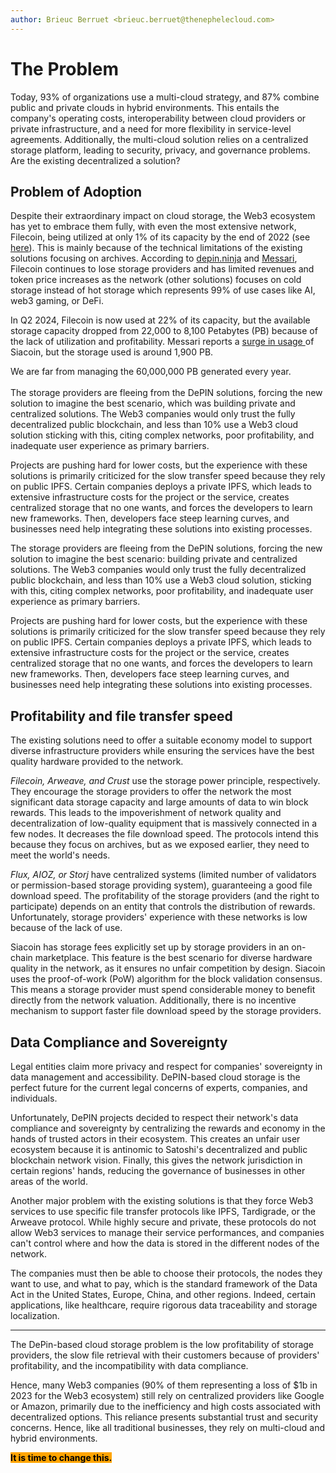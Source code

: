 ```yaml
---
author: Brieuc Berruet <brieuc.berruet@thenephelecloud.com>
---
```


# The Problem

Today, 93% of organizations use a multi-cloud strategy, and 87% combine public and private clouds in hybrid environments. This entails the company's operating costs, interoperability between cloud providers or private infrastructure, and a need for more flexibility in service-level agreements. Additionally, the multi-cloud solution relies on a centralized storage platform, leading to security, privacy, and governance problems. Are the existing decentralized a solution?

## **Problem of Adoption**

Despite their extraordinary impact on cloud storage, the Web3 ecosystem has yet to embrace them fully, with even the most extensive network, Filecoin, being utilized at only 1% of its capacity by the end of 2022 (see [here](https://www.coingecko.com/research/publications/the-state-of-decentralized-storage)). This is mainly because of the technical limitations of the existing solutions focusing on archives. According to [depin.ninja](https://depin.ninja/) and [Messari](https://messari.io/report/state-of-filecoin-q3-2024), Filecoin continues to lose storage providers and has limited revenues and token price increases as the network (other solutions) focuses on cold storage instead of hot storage which represents 99% of use cases like AI, web3 gaming, or DeFi.&#x20;

In Q2 2024, Filecoin is now used at 22% of its capacity, but the available storage capacity dropped from 22,000 to 8,100 Petabytes (PB) because of the lack of utilization and profitability. Messari reports a [surge in usage ](https://messari.io/report/state-of-sia-q1-2024)of Siacoin, but the storage used is around 1,900 PB.

We are far from managing the 60,000,000 PB generated every year.\
\
The storage providers are fleeing from the DePIN solutions, forcing the new solution to imagine the best scenario, which was building private and centralized solutions. The Web3 companies would only trust the fully decentralized public blockchain, and less than 10% use a Web3 cloud solution sticking with this, citing complex networks, poor profitability, and inadequate user experience as primary barriers.

Projects are pushing hard for lower costs, but the experience with these solutions is primarily criticized for the slow transfer speed because they rely on public IPFS. Certain companies deploys a private IPFS, which leads to extensive infrastructure costs for the project or the service, creates centralized storage that no one wants, and forces the developers to learn new frameworks. Then, developers face steep learning curves, and businesses need help integrating these solutions into existing processes.

The storage providers are fleeing from the DePIN solutions, forcing the new solution to imagine the best scenario: building private and centralized solutions. The Web3 companies would only trust the fully decentralized public blockchain, and less than 10% use a Web3 cloud solution, sticking with this, citing complex networks, poor profitability, and inadequate user experience as primary barriers.

Projects are pushing hard for lower costs, but the experience with these solutions is primarily criticized for the slow transfer speed because they rely on public IPFS. Certain companies deploys a private IPFS, which leads to extensive infrastructure costs for the project or the service, creates centralized storage that no one wants, and forces the developers to learn new frameworks. Then, developers face steep learning curves, and businesses need help integrating these solutions into existing processes.

## Profitability and file transfer speed

The existing solutions need to offer a suitable economy model to support diverse infrastructure providers while ensuring the services have the best quality hardware provided to the network.

_Filecoin, Arweave, and Crust_ use the storage power principle, respectively. They encourage the storage providers to offer the network the most significant data storage capacity and large amounts of data to win block rewards. This leads to the impoverishment of network quality and decentralization of low-quality equipment that is massively connected in a few nodes. It decreases the file download speed. The protocols intend this because they focus on archives, but as we exposed earlier, they need to meet the world's needs.

_Flux, AIOZ, or Storj_ have centralized systems (limited number of validators or permission-based storage providing system), guaranteeing a good file download speed. The profitability of the storage providers (and the right to participate) depends on an entity that controls the distribution of rewards. Unfortunately, storage providers' experience with these networks is low because of the lack of use.&#x20;

Siacoin has storage fees explicitly set up by storage providers in an on-chain marketplace. This feature is the best scenario for diverse hardware quality in the network, as it ensures no unfair competition by design. Siacoin uses the proof-of-work (PoW) algorithm for the block validation consensus. This means a storage provider must spend considerable money to benefit directly from the network valuation. Additionally, there is no incentive mechanism to support faster file download speed by the storage providers.

## Data Compliance and Sovereignty

Legal entities claim more privacy and respect for companies' sovereignty in data management and accessibility. DePIN-based cloud storage is the perfect future for the current legal concerns of experts, companies, and individuals.

Unfortunately, DePIN projects decided to respect their network's data compliance and sovereignty by centralizing the rewards and economy in the hands of trusted actors in their ecosystem. This creates an unfair user ecosystem because it is antinomic to Satoshi's decentralized and public blockchain network vision. Finally, this gives the network jurisdiction in certain regions' hands, reducing the governance of businesses in other areas of the world.

Another major problem with the existing solutions is that they force Web3 services to use specific file transfer protocols like IPFS, Tardigrade, or the Arweave protocol. While highly secure and private, these protocols do not allow Web3 services to manage their service performances, and companies can't control where and how the data is stored in the different nodes of the network.

The companies must then be able to choose their protocols, the nodes they want to use, and what to pay, which is the standard framework of the Data Act in the United States, Europe, China, and other regions. Indeed, certain applications, like healthcare, require rigorous data traceability and storage localization.

***

The DePin-based cloud storage problem is the low profitability of storage providers, the slow file retrieval with their customers because of providers' profitability, and the incompatibility with data compliance.

Hence, many Web3 companies (90% of them representing a loss of $1b in 2023 for the Web3 ecosystem) still rely on centralized providers like Google or Amazon, primarily due to the inefficiency and high costs associated with decentralized options. This reliance presents substantial trust and security concerns. Hence, like all traditional businesses, they rely on multi-cloud and hybrid environments.

<mark style="background-color:orange;">**It is time to change this.**</mark>
